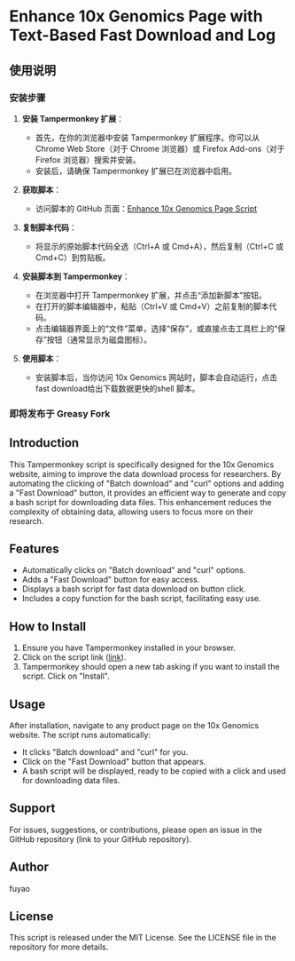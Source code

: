 # Enhance 10x Genomics Page with Text-Based Fast Download and Log

## 使用说明

### 安装步骤

1. **安装 Tampermonkey 扩展**：
   - 首先，在你的浏览器中安装 Tampermonkey 扩展程序。你可以从 Chrome Web Store（对于 Chrome 浏览器）或 Firefox Add-ons（对于 Firefox 浏览器）搜索并安装。
   - 安装后，请确保 Tampermonkey 扩展已在浏览器中启用。

2. **获取脚本**：
   - 访问脚本的 GitHub 页面：[Enhance 10x Genomics Page Script](https://raw.githubusercontent.com/aqlkzf/download_10Xdata/main/download_script.js)

3. **复制脚本代码**：
   - 将显示的原始脚本代码全选（Ctrl+A 或 Cmd+A），然后复制（Ctrl+C 或 Cmd+C）到剪贴板。

4. **安装脚本到 Tampermonkey**：
   - 在浏览器中打开 Tampermonkey 扩展，并点击“添加新脚本”按钮。
   - 在打开的脚本编辑器中，粘贴（Ctrl+V 或 Cmd+V）之前复制的脚本代码。
   - 点击编辑器界面上的“文件”菜单，选择“保存”，或直接点击工具栏上的“保存”按钮（通常显示为磁盘图标）。

5. **使用脚本**：
   - 安装脚本后，当你访问 10x Genomics 网站时，脚本会自动运行，点击fast download给出下载数据更快的shell 脚本。



### 即将发布于 Greasy Fork




## Introduction
This Tampermonkey script is specifically designed for the 10x Genomics website, aiming to improve the data download process for researchers. By automating the clicking of "Batch download" and "curl" options and adding a "Fast Download" button, it provides an efficient way to generate and copy a bash script for downloading data files. This enhancement reduces the complexity of obtaining data, allowing users to focus more on their research.

## Features
- Automatically clicks on "Batch download" and "curl" options.
- Adds a "Fast Download" button for easy access.
- Displays a bash script for fast data download on button click.
- Includes a copy function for the bash script, facilitating easy use.

## How to Install
1. Ensure you have Tampermonkey installed in your browser.
2. Click on the script link ([link](https://raw.githubusercontent.com/aqlkzf/download_10Xdata/main/download_script.js)).
3. Tampermonkey should open a new tab asking if you want to install the script. Click on "Install".

## Usage
After installation, navigate to any product page on the 10x Genomics website. The script runs automatically:
- It clicks "Batch download" and "curl" for you.
- Click on the "Fast Download" button that appears.
- A bash script will be displayed, ready to be copied with a click and used for downloading data files.

## Support
For issues, suggestions, or contributions, please open an issue in the GitHub repository (link to your GitHub repository).

## Author
fuyao

## License
This script is released under the MIT License. See the LICENSE file in the repository for more details.
